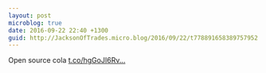 ```yaml
---
layout: post
microblog: true
date: 2016-09-22 22:40 +1300
guid: http://JacksonOfTrades.micro.blog/2016/09/22/t778891658389757952.html
---
```

Open source cola [t.co/hgGoJI6Rv...](https://t.co/hgGoJI6RvI)
